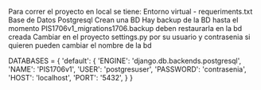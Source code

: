Para correr el proyecto en local se tiene:
Entorno virtual - requeriments.txt
Base de Datos Postgresql 
Crean una BD 
Hay backup de la BD hasta el momento PIS1706v1_migrations1706.backup deben restaurarla en la bd creada 
Cambiar en el proyecto settings.py por su usuario y contrasenia si quieren pueden cambiar el nombre de la bd

DATABASES = {
    'default': {
        'ENGINE': 'django.db.backends.postgresql',
        'NAME': 'PIS1706v1',
        'USER': 'postgresuser',
        'PASSWORD': 'contrasenia',
        'HOST': 'localhost',
        'PORT': '5432',
    }
}

